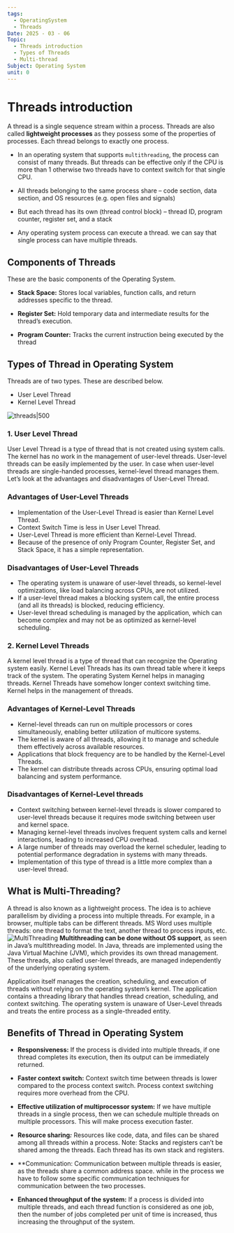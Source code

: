 ```yaml
---
tags:
  - OperatingSystem
  - Threads
Date: 2025 - 03 - 06
Topic:
  - Threads introduction
  - Types of Threads
  - Multi-thread
Subject: Operating System
unit: 0
---
```

# Threads introduction
A thread is a single sequence stream within a process. Threads are also called **lightweight processes** as they possess some of the properties of processes. Each thread belongs to exactly one process.

- In an operating system that supports `multithreading`, the process can consist of many threads. But threads can be effective only if the CPU is more than 1 otherwise two threads have to context switch for that single CPU.

- All threads belonging to the same process share – code section, data section, and OS resources (e.g. open files and signals)

- But each thread has its own (thread control block) – thread ID, program counter, register set, and a stack

- Any operating system process can execute a thread. we can say that single process can have multiple threads.

## Components of Threads

These are the basic components of the Operating System.

- **Stack Space:** Stores local variables, function calls, and return addresses specific to the thread.

- **Register Set:** Hold temporary data and intermediate results for the thread’s execution.

- **Program Counter:** Tracks the current instruction being executed by the thread

## **Types of Thread in Operating System**

Threads are of two types. These are described below.

- User Level Thread 
- Kernel Level Thread

![threads|500](https://media.geeksforgeeks.org/wp-content/uploads/20240226115304/Threads.png)

### 1. User Level Thread

User Level Thread is a type of thread that is not created using system calls. The kernel has no work in the management of user-level threads. User-level threads can be easily implemented by the user. In case when user-level threads are single-handed processes, kernel-level thread manages them. Let’s look at the advantages and disadvantages of User-Level Thread.
### **Advantages of User-Level Threads**

- Implementation of the User-Level Thread is easier than Kernel Level Thread.
- Context Switch Time is less in User Level Thread.
- User-Level Thread is more efficient than Kernel-Level Thread.
- Because of the presence of only Program Counter, Register Set, and Stack Space, it has a simple representation.
### **Disadvantages of User-Level Threads**

- The operating system is unaware of user-level threads, so kernel-level optimizations, like load balancing across CPUs, are not utilized.
- If a user-level thread makes a blocking system call, the entire process (and all its threads) is blocked, reducing efficiency.
- User-level thread scheduling is managed by the application, which can become complex and may not be as optimized as kernel-level scheduling.
### 2. Kernel Level Threads

A kernel level thread is a type of thread that can recognize the Operating system easily. Kernel Level Threads has its own thread table where it keeps track of the system. The operating System Kernel helps in managing threads. Kernel Threads have somehow longer context switching time. Kernel helps in the management of threads.
### **Advantages of Kernel-Level Threads**

- Kernel-level threads can run on multiple processors or cores simultaneously, enabling better utilization of multicore systems.
- The kernel is aware of all threads, allowing it to manage and schedule them effectively across available resources.
- Applications that block frequency are to be handled by the Kernel-Level Threads.
- The kernel can distribute threads across CPUs, ensuring optimal load balancing and system performance.

### **Disadvantages of Kernel-Level threads**

- Context switching between kernel-level threads is slower compared to user-level threads because it requires mode switching between user and kernel space.
- Managing kernel-level threads involves frequent system calls and kernel interactions, leading to increased CPU overhead.
- A large number of threads may overload the kernel scheduler, leading to potential performance degradation in systems with many threads.
- Implementation of this type of thread is a little more complex than a user-level thread.

## **What is Multi-Threading?** 

A thread is also known as a lightweight process. The idea is to achieve parallelism by dividing a process into multiple threads. For example, in a browser, multiple tabs can be different threads. MS Word uses multiple threads: one thread to format the text, another thread to process inputs, etc.
![MultiThreading](https://media.geeksforgeeks.org/wp-content/uploads/20240226114918/Screenshot-from-2024-02-26-11-48-56-768.png)
**Multithreading can be done without OS support**, as seen in Java’s multithreading model. In Java, threads are implemented using the Java Virtual Machine (JVM), which provides its own thread management. These threads, also called user-level threads, are managed independently of the underlying operating system.

Application itself manages the creation, scheduling, and execution of threads without relying on the operating system’s kernel. The application contains a threading library that handles thread creation, scheduling, and context switching. The operating system is unaware of User-Level threads and treats the entire process as a single-threaded entity.

## Benefits of Thread in Operating System

- **Responsiveness:** If the process is divided into multiple threads, if one thread completes its execution, then its output can be immediately returned.

- **Faster context switch:** Context switch time between threads is lower compared to the process context switch. Process context switching requires more overhead from the CPU. 

- **Effective utilization of multiprocessor system:** If we have multiple threads in a single process, then we can schedule multiple threads on multiple processors. This will make process execution faster. 

- **Resource sharing**_****:****_ Resources like code, data, and files can be shared among all threads within a process. Note: Stacks and registers can’t be shared among the threads. Each thread has its own stack and registers. 

- **Communication: Communication between multiple threads is easier, as the threads share a common address space. while in the process we have to follow some specific communication techniques for communication between the two processes. 

- **Enhanced throughput of the system:** If a process is divided into multiple threads, and each thread function is considered as one job, then the number of jobs completed per unit of time is increased, thus increasing the throughput of the system.
